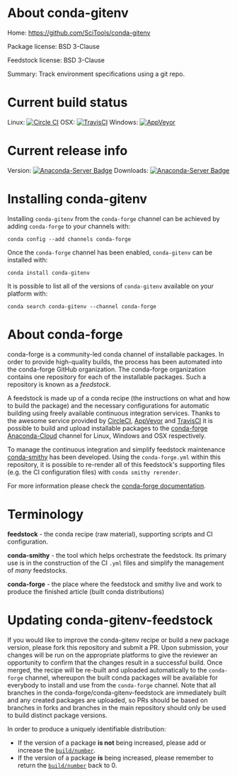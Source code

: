About conda-gitenv
==================

Home: https://github.com/SciTools/conda-gitenv

Package license: BSD 3-Clause

Feedstock license: BSD 3-Clause

Summary: Track environment specifications using a git repo.



Current build status
====================

Linux: [![Circle CI](https://circleci.com/gh/conda-forge/conda-gitenv-feedstock.svg?style=shield)](https://circleci.com/gh/conda-forge/conda-gitenv-feedstock)
OSX: [![TravisCI](https://travis-ci.org/conda-forge/conda-gitenv-feedstock.svg?branch=master)](https://travis-ci.org/conda-forge/conda-gitenv-feedstock)
Windows: [![AppVeyor](https://ci.appveyor.com/api/projects/status/github/conda-forge/conda-gitenv-feedstock?svg=True)](https://ci.appveyor.com/project/conda-forge/conda-gitenv-feedstock/branch/master)

Current release info
====================
Version: [![Anaconda-Server Badge](https://anaconda.org/conda-forge/conda-gitenv/badges/version.svg)](https://anaconda.org/conda-forge/conda-gitenv)
Downloads: [![Anaconda-Server Badge](https://anaconda.org/conda-forge/conda-gitenv/badges/downloads.svg)](https://anaconda.org/conda-forge/conda-gitenv)

Installing conda-gitenv
=======================

Installing `conda-gitenv` from the `conda-forge` channel can be achieved by adding `conda-forge` to your channels with:

```
conda config --add channels conda-forge
```

Once the `conda-forge` channel has been enabled, `conda-gitenv` can be installed with:

```
conda install conda-gitenv
```

It is possible to list all of the versions of `conda-gitenv` available on your platform with:

```
conda search conda-gitenv --channel conda-forge
```


About conda-forge
=================

conda-forge is a community-led conda channel of installable packages.
In order to provide high-quality builds, the process has been automated into the
conda-forge GitHub organization. The conda-forge organization contains one repository
for each of the installable packages. Such a repository is known as a *feedstock*.

A feedstock is made up of a conda recipe (the instructions on what and how to build
the package) and the necessary configurations for automatic building using freely
available continuous integration services. Thanks to the awesome service provided by
[CircleCI](https://circleci.com/), [AppVeyor](http://www.appveyor.com/)
and [TravisCI](https://travis-ci.org/) it is possible to build and upload installable
packages to the [conda-forge](https://anaconda.org/conda-forge)
[Anaconda-Cloud](http://docs.anaconda.org/) channel for Linux, Windows and OSX respectively.

To manage the continuous integration and simplify feedstock maintenance
[conda-smithy](http://github.com/conda-forge/conda-smithy) has been developed.
Using the ``conda-forge.yml`` within this repository, it is possible to re-render all of
this feedstock's supporting files (e.g. the CI configuration files) with ``conda smithy rerender``.

For more information please check the [conda-forge documentation](https://conda-forge.org/docs/).

Terminology
===========

**feedstock** - the conda recipe (raw material), supporting scripts and CI configuration.

**conda-smithy** - the tool which helps orchestrate the feedstock.
                   Its primary use is in the construction of the CI ``.yml`` files
                   and simplify the management of *many* feedstocks.

**conda-forge** - the place where the feedstock and smithy live and work to
                  produce the finished article (built conda distributions)


Updating conda-gitenv-feedstock
===============================

If you would like to improve the conda-gitenv recipe or build a new
package version, please fork this repository and submit a PR. Upon submission,
your changes will be run on the appropriate platforms to give the reviewer an
opportunity to confirm that the changes result in a successful build. Once
merged, the recipe will be re-built and uploaded automatically to the
`conda-forge` channel, whereupon the built conda packages will be available for
everybody to install and use from the `conda-forge` channel.
Note that all branches in the conda-forge/conda-gitenv-feedstock are
immediately built and any created packages are uploaded, so PRs should be based
on branches in forks and branches in the main repository should only be used to
build distinct package versions.

In order to produce a uniquely identifiable distribution:
 * If the version of a package **is not** being increased, please add or increase
   the [``build/number``](http://conda.pydata.org/docs/building/meta-yaml.html#build-number-and-string).
 * If the version of a package **is** being increased, please remember to return
   the [``build/number``](http://conda.pydata.org/docs/building/meta-yaml.html#build-number-and-string)
   back to 0.